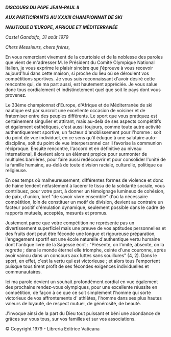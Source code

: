 ***DISCOURS DU PAPE JEAN-PAUL II***

***AUX PARTICIPANTS AU XXXIII CHAMPIONNAT DE SKI***

***NAUTIQUE D'EUROPE, AFRIQUE ET MÉDITERRANÉE***

*Castel Gandolfo, 31 août 1979*

*Chers Messieurs, chers frères,*

En vous remerciant vivement de la courtoisie et de la noblesse des paroles que vient de m'adresser M. le Président du Comité Olympique National Italien, je vous exprime le plaisir sincère que j'éprouve à vous recevoir aujourd'hui dans cette maison, si proche du lieu où se déroulent vos compétitions sportives. Je vous suis reconnaissant d'avoir désiré cette rencontre qui, de ma part aussi, est hautement appréciée. Je vous salue donc tous cordialement et indistinctement quel que soit le pays dont vous provenez.

Le 33ème championnat d'Europe, d'Afrique et de Méditerranée de ski nautique est par surcroit une excellente occasion de voisiner et de fraterniser entre des peuples différents. Le sport que vous pratiquez est certainement singulier et attirant, mais au-delà de ses aspects compétitifs et également esthétiques, c'est aussi toujours, comme toute autre activité authentiquement sportive, un facteur d'anoblissement pour l'homme : soit du point de vue individuel, en ce sens qu'il éduque à une salutaire auto-discipline, soit du point de vue interpersonnel car il favorise la communion réciproque. Ensuite rencontre, l'accord et en définitive au niveau international, il devient alors un élément propice pour surmonter de multiples barrières, pour faire aussi redécouvrir et pour consolider l'unité de la famille humaine, au-delà de toute division raciale, culturelle, politique ou religieuse.

En ces temps où malheureusement, différentes formes de violence et donc de haine tendent néfastement à lacérer le tissu de la solidarité sociale, vous contribuez, pour votre part, à donner un témoignage lumineux de cohésion, de paix, d'union, bref "de savoir vivre ensemble" d'où la nécessaire compétition, loin de constituer un motif de division, devient au contraire un facteur positif d'émulation dynamique, seulement possible dans le cadre de rapports mutuels, acceptés, mesurés et promus.

Justement parce que votre compétition ne représente pas un divertissement superficiel mais une preuve de vos aptitudes personnelles et des fruits dont peut être féconde une longue et rigoureuse préparation, l'engagement sportif est une école naturelle d'authentique vertu humaine dont l'antique livre de la Sagesse écrit : "Présente, on l'imite, absente, on la regrette ; dans le monde éternel elle triomphe, ceinte d'une couronne, après avoir vaincu dans un concours aux luttes sans souillures" (4, 2). Dans le sport, en effet, c'est la vertu qui est victorieuse ; et alors tous l'emportent puisque tous tirent profit de ses fécondes exigences individuelles et communautaires.

Ici ma parole devient un souhait profondément cordial en vue également des prochains rendez-vous olympiques, pour une excellente réussite en compétition, de façon à ce que ce soit simplement l'homme qui sorte victorieux de vos affrontements d' athlètes, l'homme dans ses plus hautes valeurs de loyauté, de respect mutuel, de générosité, de beauté.

J'invoque ainsi de la part du Dieu tout puissant et béni une abondance de grâces sur vous tous, sur vos familles et sur vos associations.

© Copyright 1979 - Libreria Editrice Vaticana